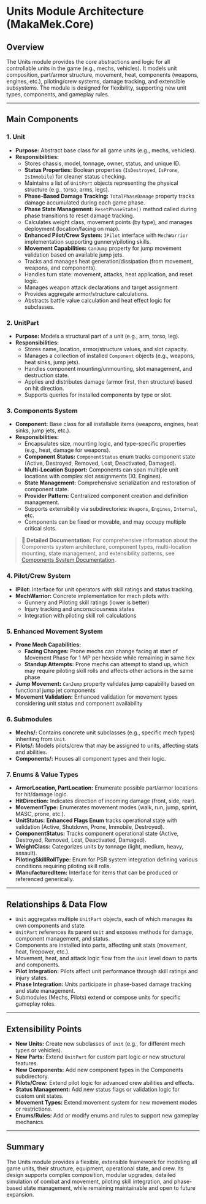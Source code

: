 ﻿# Units Module Architecture (MakaMek.Core)

## Overview
The Units module provides the core abstractions and logic for all controllable units in the game (e.g., mechs, vehicles). It models unit composition, part/armor structure, movement, heat, components (weapons, engines, etc.), piloting/crew systems, damage tracking, and extensible subsystems. The module is designed for flexibility, supporting new unit types, components, and gameplay rules.

---

## Main Components

### 1. Unit
- **Purpose:** Abstract base class for all game units (e.g., mechs, vehicles).
- **Responsibilities:**
  - Stores chassis, model, tonnage, owner, status, and unique ID.
  - **Status Properties:** Boolean properties (`IsDestroyed`, `IsProne`, `IsImmobile`) for cleaner status checking.
  - Maintains a list of `UnitPart` objects representing the physical structure (e.g., torso, arms, legs).
  - **Phase-Based Damage Tracking:** `TotalPhaseDamage` property tracks damage accumulated during each game phase.
  - **Phase State Management:** `ResetPhaseState()` method called during phase transitions to reset damage tracking.
  - Calculates weight class, movement points (by type), and manages deployment (location/facing on map).
  - **Enhanced Pilot/Crew System:** `IPilot` interface with `MechWarrior` implementation supporting gunnery/piloting skills.
  - **Movement Capabilities:** `CanJump` property for jump movement validation based on available jump jets.
  - Tracks and manages heat generation/dissipation (from movement, weapons, and components).
  - Handles turn state: movement, attacks, heat application, and reset logic.
  - Manages weapon attack declarations and target assignment.
  - Provides aggregate armor/structure calculations.
  - Abstracts battle value calculation and heat effect logic for subclasses.

### 2. UnitPart
- **Purpose:** Models a structural part of a unit (e.g., arm, torso, leg).
- **Responsibilities:**
  - Stores name, location, armor/structure values, and slot capacity.
  - Manages a collection of installed `Component` objects (e.g., weapons, heat sinks, jump jets).
  - Handles component mounting/unmounting, slot management, and destruction state.
  - Applies and distributes damage (armor first, then structure) based on hit direction.
  - Supports queries for installed components by type or slot.

### 3. Components System
- **Component:** Base class for all installable items (weapons, engines, heat sinks, jump jets, etc.).
- **Responsibilities:**
    - Encapsulates size, mounting logic, and type-specific properties (e.g., heat, damage for weapons).
    - **Component Status:** `ComponentStatus` enum tracks component state (Active, Destroyed, Removed, Lost, Deactivated, Damaged).
    - **Multi-Location Support:** Components can span multiple unit locations with complex slot assignments (XL Engines).
    - **State Management:** Comprehensive serialization and restoration of component state.
    - **Provider Pattern:** Centralized component creation and definition management.
    - Supports extensibility via subdirectories: `Weapons`, `Engines`, `Internal`, etc.
    - Components can be fixed or movable, and may occupy multiple critical slots.

> **📖 Detailed Documentation:** For comprehensive information about the Components system architecture, component types, multi-location mounting, state management, and extensibility patterns, see [Components System Documentation](Components.md).

### 4. Pilot/Crew System
- **IPilot:** Interface for unit operators with skill ratings and status tracking.
- **MechWarrior:** Concrete implementation for mech pilots with:
  - Gunnery and Piloting skill ratings (lower is better)
  - Injury tracking and unconsciousness states
  - Integration with piloting skill roll calculations

### 5. Enhanced Movement System
- **Prone Mech Capabilities:**
  - **Facing Changes:** Prone mechs can change facing at start of Movement Phase for 1 MP per hexside while remaining in same hex
  - **Standup Attempts:** Prone mechs can attempt to stand up, which may require piloting skill rolls and affects other actions in the same phase
- **Jump Movement:** `CanJump` property validates jump capability based on functional jump jet components
- **Movement Validation:** Enhanced validation for movement types considering unit status and component availability

### 6. Submodules
- **Mechs/:** Contains concrete unit subclasses (e.g., specific mech types) inheriting from `Unit`.
- **Pilots/:** Models pilots/crew that may be assigned to units, affecting stats and abilities.
- **Components/:** Houses all component types and their logic.

### 7. Enums & Value Types
- **ArmorLocation, PartLocation:** Enumerate possible part/armor locations for hit/damage logic.
- **HitDirection:** Indicates direction of incoming damage (front, side, rear).
- **MovementType:** Enumerates movement modes (walk, run, jump, sprint, MASC, prone, etc.).
- **UnitStatus:** **Enhanced Flags Enum** tracks operational state with validation (Active, Shutdown, Prone, Immobile, Destroyed).
- **ComponentStatus:** Tracks component operational state (Active, Destroyed, Removed, Lost, Deactivated, Damaged).
- **WeightClass:** Categorizes units by tonnage (light, medium, heavy, assault).
- **PilotingSkillRollType:** Enum for PSR system integration defining various conditions requiring piloting skill rolls.
- **IManufacturedItem:** Interface for items that can be produced or referenced generically.

---

## Relationships & Data Flow
- `Unit` aggregates multiple `UnitPart` objects, each of which manages its own components and state.
- `UnitPart` references its parent `Unit` and exposes methods for damage, component management, and status.
- Components are installed into parts, affecting unit stats (movement, heat, firepower, etc.).
- Movement, heat, and attack logic flow from the `Unit` level down to parts and components.
- **Pilot Integration:** Pilots affect unit performance through skill ratings and injury states.
- **Phase Integration:** Units participate in phase-based damage tracking and state management.
- Submodules (Mechs, Pilots) extend or compose units for specific gameplay roles.

---

## Extensibility Points
- **New Units:** Create new subclasses of `Unit` (e.g., for different mech types or vehicles).
- **New Parts:** Extend `UnitPart` for custom part logic or new structural features.
- **New Components:** Add new component types in the Components subdirectory.
- **Pilots/Crew:** Extend pilot logic for advanced crew abilities and effects.
- **Status Management:** Add new status flags or validation logic for custom unit states.
- **Movement Types:** Extend movement system for new movement modes or restrictions.
- **Enums/Rules:** Add or modify enums and rules to support new gameplay mechanics.

---

## Summary
The Units module provides a flexible, extensible framework for modeling all game units, their structure, equipment, operational state, and crew. Its design supports complex composition, modular upgrades, detailed simulation of combat and movement, piloting skill integration, and phase-based state management, while remaining maintainable and open to future expansion.
